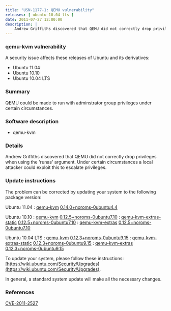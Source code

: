 ```yaml
---
title: "USN-1177-1: QEMU vulnerability"
releases: [ ubuntu-10.04-lts ]
date: 2011-07-27 12:00:00
description: |
    Andrew Griffiths discovered that QEMU did not correctly drop privileges when using the &#39;runas&#39; argument. Under certain circumstances a local attacker could exploit this to escalate privileges. 
--- 
```

 
### qemu-kvm vulnerability

A security issue affects these releases of Ubuntu and its derivatives:

* Ubuntu 11.04
* Ubuntu 10.10
* Ubuntu 10.04 LTS

### Summary

QEMU could be made to run with adminstrator group privileges under certain circumstances.

### Software description

* qemu-kvm 

### Details

Andrew Griffiths discovered that QEMU did not correctly drop privileges when using the &#39;runas&#39; argument. Under certain circumstances a local attacker could exploit this to escalate privileges. 

### Update instructions

The problem can be corrected by updating your system to the following package version:

Ubuntu 11.04
 : [qemu-kvm](https://launchpad.net/ubuntu/+source/qemu-kvm) <span> [0.14.0+noroms-0ubuntu4.4](https://launchpad.net/ubuntu/+source/qemu-kvm/0.14.0+noroms-0ubuntu4.4) </span> 

Ubuntu 10.10
 : [qemu-kvm](https://launchpad.net/ubuntu/+source/qemu-kvm) <span> [0.12.5+noroms-0ubuntu7.10](https://launchpad.net/ubuntu/+source/qemu-kvm/0.12.5+noroms-0ubuntu7.10) </span> 
 : [qemu-kvm-extras-static](https://launchpad.net/ubuntu/+source/qemu-kvm) <span> [0.12.5+noroms-0ubuntu7.10](https://launchpad.net/ubuntu/+source/qemu-kvm/0.12.5+noroms-0ubuntu7.10) </span> 
 : [qemu-kvm-extras](https://launchpad.net/ubuntu/+source/qemu-kvm) <span> [0.12.5+noroms-0ubuntu7.10](https://launchpad.net/ubuntu/+source/qemu-kvm/0.12.5+noroms-0ubuntu7.10) </span> 

Ubuntu 10.04 LTS
 : [qemu-kvm](https://launchpad.net/ubuntu/+source/qemu-kvm) <span> [0.12.3+noroms-0ubuntu9.15](https://launchpad.net/ubuntu/+source/qemu-kvm/0.12.3+noroms-0ubuntu9.15) </span> 
 : [qemu-kvm-extras-static](https://launchpad.net/ubuntu/+source/qemu-kvm) <span> [0.12.3+noroms-0ubuntu9.15](https://launchpad.net/ubuntu/+source/qemu-kvm/0.12.3+noroms-0ubuntu9.15) </span> 
 : [qemu-kvm-extras](https://launchpad.net/ubuntu/+source/qemu-kvm) <span> [0.12.3+noroms-0ubuntu9.15](https://launchpad.net/ubuntu/+source/qemu-kvm/0.12.3+noroms-0ubuntu9.15) </span> 

To update your system, please follow these instructions: [https://wiki.ubuntu.com/Security/Upgrades](https://wiki.ubuntu.com/Security/Upgrades).

In general, a standard system update will make all the necessary changes. 

### References

 [CVE-2011-2527](http://people.ubuntu.com/~ubuntu-security/cve/CVE-2011-2527)
 
